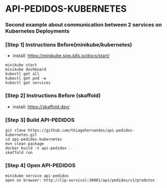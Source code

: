 # API-PEDIDOS-KUBERNETES

### Second example about communication between 2 services on Kubernetes Deployments

### [Step 1] Instructions Before(minikube/kubernetes)

- install: https://minikube.sigs.k8s.io/docs/start/
```
minikube start
minikube dashboard
kubectl get all
kubectl get pod -w
kubectl get services
```

### [Step 2] Instructions Before (skaffold)

- install: https://skaffold.dev/

### [Step 3] Build API-PEDIDOS
```
git clone https://github.com/thiagohernandes/api-pedidos-kubernetes.git
cd api-pedidos-kubernetes
mvn clean package
docker build -t api-pedidos .
skaffold run
```

### [Step 4] Open API-PEDIDOS
```
minikube service api-pedidos
open on browser: http://[ip-service]:30001/api/pedidos/v1/produtos
```
